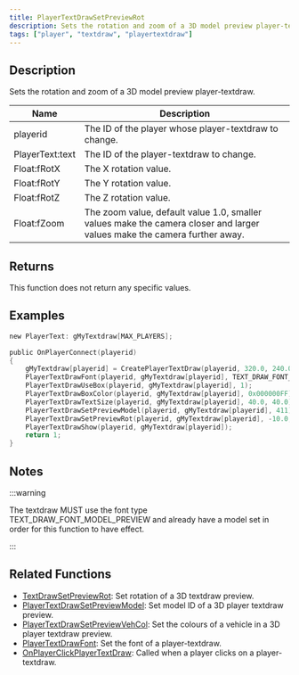 ```yaml
---
title: PlayerTextDrawSetPreviewRot
description: Sets the rotation and zoom of a 3D model preview player-textdraw.
tags: ["player", "textdraw", "playertextdraw"]
---
```


<VersionWarn version='SA-MP 0.3x' />

## Description

Sets the rotation and zoom of a 3D model preview player-textdraw.

| Name            | Description                                                                                                              |
| --------------- | ------------------------------------------------------------------------------------------------------------------------ |
| playerid        | The ID of the player whose player-textdraw to change.                                                                    |
| PlayerText:text | The ID of the player-textdraw to change.                                                                                 |
| Float:fRotX     | The X rotation value.                                                                                                    |
| Float:fRotY     | The Y rotation value.                                                                                                    |
| Float:fRotZ     | The Z rotation value.                                                                                                    |
| Float:fZoom     | The zoom value, default value 1.0, smaller values make the camera closer and larger values make the camera further away. |

## Returns

This function does not return any specific values.

## Examples

```c
new PlayerText: gMyTextdraw[MAX_PLAYERS];

public OnPlayerConnect(playerid)
{
    gMyTextdraw[playerid] = CreatePlayerTextDraw(playerid, 320.0, 240.0, "_");
    PlayerTextDrawFont(playerid, gMyTextdraw[playerid], TEXT_DRAW_FONT_MODEL_PREVIEW);
    PlayerTextDrawUseBox(playerid, gMyTextdraw[playerid], 1);
    PlayerTextDrawBoxColor(playerid, gMyTextdraw[playerid], 0x000000FF);
    PlayerTextDrawTextSize(playerid, gMyTextdraw[playerid], 40.0, 40.0);
    PlayerTextDrawSetPreviewModel(playerid, gMyTextdraw[playerid], 411);
    PlayerTextDrawSetPreviewRot(playerid, gMyTextdraw[playerid], -10.0, 0.0, -20.0, 1.0);
    PlayerTextDrawShow(playerid, gMyTextdraw[playerid]);
    return 1;
}
```

## Notes

:::warning

The textdraw MUST use the font type TEXT_DRAW_FONT_MODEL_PREVIEW and already have a model set in order for this function to have effect.

:::

## Related Functions

- [TextDrawSetPreviewRot](TextDrawSetPreviewRot): Set rotation of a 3D textdraw preview.
- [PlayerTextDrawSetPreviewModel](PlayerTextDrawSetPreviewModel): Set model ID of a 3D player textdraw preview.
- [PlayerTextDrawSetPreviewVehCol](PlayerTextDrawSetPreviewVehCol): Set the colours of a vehicle in a 3D player textdraw preview.
- [PlayerTextDrawFont](PlayerTextDrawFont): Set the font of a player-textdraw.
- [OnPlayerClickPlayerTextDraw](../callbacks/OnPlayerClickPlayerTextDraw): Called when a player clicks on a player-textdraw.
